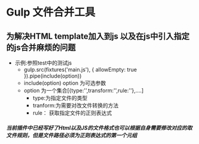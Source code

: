 Gulp 文件合并工具
==
  为解决HTML template加入到js 以及在js中引入指定的js合并麻烦的问题
--
+ 示例:参照test中的测试js
    + gulp.src(fixtures('main.js'), { allowEmpty: true }).pipe(include(option))
    + include(option) option 为可选参数
    + option 为一个集合[{type:'',transform:'',rule:''},....]
      - type:为指定文件的类型
      - tranform:为需要对改文件转换的方法
      - rule： 获取指定文件的正则表达式

##### 当前插件中已经写好了Html以及JS的文件格式也可以根据自身需要修改对应的取文件规则，但是文件路径必须为正则表达式的第一个元组
